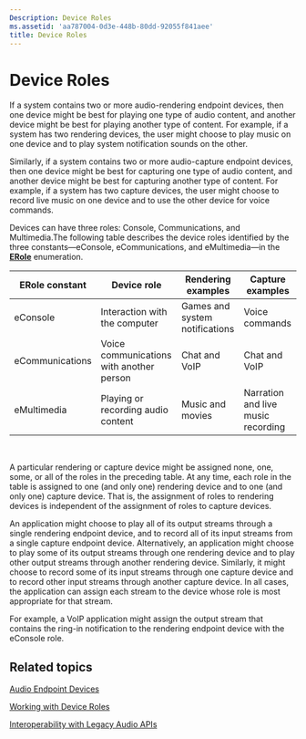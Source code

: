 ```yaml
---
Description: Device Roles
ms.assetid: 'aa787004-0d3e-448b-80dd-92055f841aee'
title: Device Roles
---
```


# Device Roles

If a system contains two or more audio-rendering endpoint devices, then one device might be best for playing one type of audio content, and another device might be best for playing another type of content. For example, if a system has two rendering devices, the user might choose to play music on one device and to play system notification sounds on the other.

Similarly, if a system contains two or more audio-capture endpoint devices, then one device might be best for capturing one type of audio content, and another device might be best for capturing another type of content. For example, if a system has two capture devices, the user might choose to record live music on one device and to use the other device for voice commands.

Devices can have three roles: Console, Communications, and Multimedia.The following table describes the device roles identified by the three constants—eConsole, eCommunications, and eMultimedia—in the [**ERole**](erole.md) enumeration.



| ERole constant  | Device role                              | Rendering examples             | Capture examples                   |
|-----------------|------------------------------------------|--------------------------------|------------------------------------|
| eConsole        | Interaction with the computer            | Games and system notifications | Voice commands                     |
| eCommunications | Voice communications with another person | Chat and VoIP                  | Chat and VoIP                      |
| eMultimedia     | Playing or recording audio content       | Music and movies               | Narration and live music recording |



 

A particular rendering or capture device might be assigned none, one, some, or all of the roles in the preceding table. At any time, each role in the table is assigned to one (and only one) rendering device and to one (and only one) capture device. That is, the assignment of roles to rendering devices is independent of the assignment of roles to capture devices.

An application might choose to play all of its output streams through a single rendering endpoint device, and to record all of its input streams from a single capture endpoint device. Alternatively, an application might choose to play some of its output streams through one rendering device and to play other output streams through another rendering device. Similarly, it might choose to record some of its input streams through one capture device and to record other input streams through another capture device. In all cases, the application can assign each stream to the device whose role is most appropriate for that stream.

For example, a VoIP application might assign the output stream that contains the ring-in notification to the rendering endpoint device with the eConsole role.

## Related topics

<dl> <dt>

[Audio Endpoint Devices](audio-endpoint-devices.md)
</dt> <dt>

[Working with Device Roles](device-roles-in-windows-vista.md)
</dt> <dt>

[Interoperability with Legacy Audio APIs](interoperability-with-legacy-audio-apis.md)
</dt> </dl>

 

 



